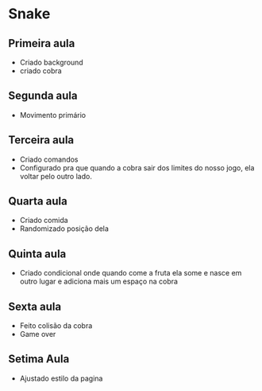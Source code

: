 # Snake

## Primeira aula

- Criado background
- criado cobra

## Segunda aula

- Movimento primário

## Terceira aula

- Criado comandos
- Configurado pra que quando a cobra sair dos limites do nosso jogo, ela voltar pelo outro lado.

## Quarta aula

- Criado comida
- Randomizado posição dela

## Quinta aula

- Criado condicional onde quando come a fruta ela some e nasce em outro lugar e adiciona mais um espaço na cobra

## Sexta aula

- Feito colisão da cobra
- Game over

## Setima Aula
 
 - Ajustado estilo da pagina